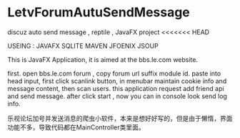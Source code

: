 # LetvForumAutuSendMessage
discuz auto send message , reptile , JavaFX project
<<<<<<< HEAD

USEING : JAVAFX SQLITE MAVEN JFOENIX JSOUP 

This is JavaFX Application, it is aimed at the bbs.le.com website.

first. open bbs.le.com forum , copy forum url suffix module id.
paste into head input, first click scanlink button, in menubar maintain cookie info and message content, then scan users.
this application request add friend api and send message.
after click start , now you can in console look send log info.

乐视论坛加号并发送消息的爬虫小软件，本来是想好好写的，但是由于懒惰，界面功能不多，导致代码都在MainController类里面。


